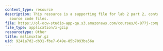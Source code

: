 ```yaml
---
content_type: resource
description: This resource is a supporting file for lab 2 part 2, contains compiled
  source code files.
file: https://ol-ocw-studio-app-qa.s3.amazonaws.com/courses/6-877j-computational-evolutionary-biology-fall-2005/9241a7d2db31fbe7649e85b7093ba56a_mslinuxtar.gz
file_type: application/x-gzip
resourcetype: Other
title: mslinuxtar.gz
uid: 9241a7d2-db31-fbe7-649e-85b7093ba56a
---
```


